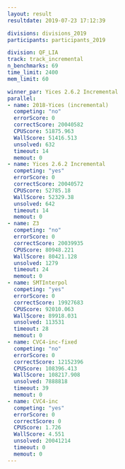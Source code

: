 ```yaml
---
layout: result
resultdate: 2019-07-23 17:12:39

divisions: divisions_2019
participants: participants_2019

division: QF_LIA
track: track_incremental
n_benchmarks: 69
time_limit: 2400
mem_limit: 60

winner_par: Yices 2.6.2 Incremental
parallel:
- name: 2018-Yices (incremental)
  competing: "no"
  errorScore: 0
  correctScore: 20040582
  CPUScore: 51875.963
  WallScore: 51416.513
  unsolved: 632
  timeout: 14
  memout: 0
- name: Yices 2.6.2 Incremental
  competing: "yes"
  errorScore: 0
  correctScore: 20040572
  CPUScore: 52785.18
  WallScore: 52329.38
  unsolved: 642
  timeout: 14
  memout: 0
- name: Z3
  competing: "no"
  errorScore: 0
  correctScore: 20039935
  CPUScore: 80948.221
  WallScore: 80421.128
  unsolved: 1279
  timeout: 24
  memout: 0
- name: SMTInterpol
  competing: "yes"
  errorScore: 0
  correctScore: 19927683
  CPUScore: 92010.063
  WallScore: 89918.031
  unsolved: 113531
  timeout: 28
  memout: 0
- name: CVC4-inc-fixed
  competing: "no"
  errorScore: 0
  correctScore: 12152396
  CPUScore: 108396.413
  WallScore: 108217.908
  unsolved: 7888818
  timeout: 39
  memout: 0
- name: CVC4-inc
  competing: "yes"
  errorScore: 0
  correctScore: 0
  CPUScore: 1.726
  WallScore: 4.551
  unsolved: 20041214
  timeout: 0
  memout: 0
---
```

